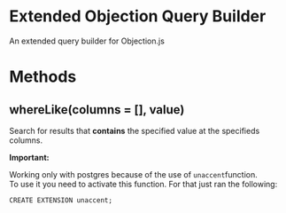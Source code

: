 # Extended Objection Query Builder

An extended query builder for Objection.js

# Methods

## whereLike(columns = [], value)

Search for results that **contains** the specified value at the specifieds columns.  


**Important:**  

Working only with postgres because of the use of `unaccent`function.  
To use it you need to activate this function. For that just ran the following:

```
CREATE EXTENSION unaccent;
```
